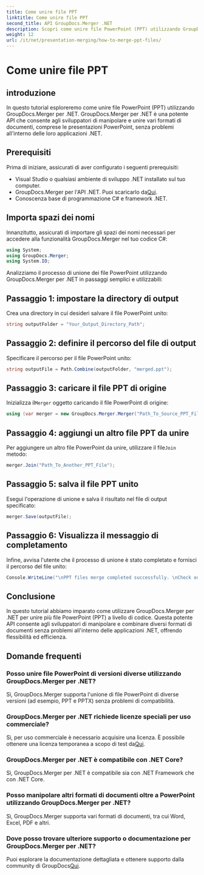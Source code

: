 ```yaml
---
title: Come unire file PPT
linktitle: Come unire file PPT
second_title: API GroupDocs.Merger .NET
description: Scopri come unire file PowerPoint (PPT) utilizzando GroupDocs.Merger per .NET senza sforzo. Migliora le tue applicazioni .NET con questa potente API.
weight: 12
url: /it/net/presentation-merging/how-to-merge-ppt-files/
---
```


# Come unire file PPT

## introduzione
In questo tutorial esploreremo come unire file PowerPoint (PPT) utilizzando GroupDocs.Merger per .NET. GroupDocs.Merger per .NET è una potente API che consente agli sviluppatori di manipolare e unire vari formati di documenti, comprese le presentazioni PowerPoint, senza problemi all'interno delle loro applicazioni .NET.
## Prerequisiti
Prima di iniziare, assicurati di aver configurato i seguenti prerequisiti:
- Visual Studio o qualsiasi ambiente di sviluppo .NET installato sul tuo computer.
-  GroupDocs.Merger per l'API .NET. Puoi scaricarlo da[Qui](https://releases.groupdocs.com/merger/net/).
- Conoscenza base di programmazione C# e framework .NET.

## Importa spazi dei nomi
Innanzitutto, assicurati di importare gli spazi dei nomi necessari per accedere alla funzionalità GroupDocs.Merger nel tuo codice C#:
```csharp
using System; 
using GroupDocs.Merger;
using System.IO;
```

Analizziamo il processo di unione dei file PowerPoint utilizzando GroupDocs.Merger per .NET in passaggi semplici e utilizzabili:
## Passaggio 1: impostare la directory di output
Crea una directory in cui desideri salvare il file PowerPoint unito:
```csharp
string outputFolder = "Your_Output_Directory_Path";
```
## Passaggio 2: definire il percorso del file di output
Specificare il percorso per il file PowerPoint unito:
```csharp
string outputFile = Path.Combine(outputFolder, "merged.ppt");
```
## Passaggio 3: caricare il file PPT di origine
 Inizializza il`Merger` oggetto caricando il file PowerPoint di origine:
```csharp
using (var merger = new GroupDocs.Merger.Merger("Path_To_Source_PPT_File"))
```
## Passaggio 4: aggiungi un altro file PPT da unire
 Per aggiungere un altro file PowerPoint da unire, utilizzare il file`Join` metodo:
```csharp
merger.Join("Path_To_Another_PPT_File");
```
## Passaggio 5: salva il file PPT unito
Esegui l'operazione di unione e salva il risultato nel file di output specificato:
```csharp
merger.Save(outputFile);
```
## Passaggio 6: Visualizza il messaggio di completamento
Infine, avvisa l'utente che il processo di unione è stato completato e fornisci il percorso del file unito:
```csharp
Console.WriteLine("\nPPT files merge completed successfully. \nCheck output in {0}", outputFolder);
```

## Conclusione
In questo tutorial abbiamo imparato come utilizzare GroupDocs.Merger per .NET per unire più file PowerPoint (PPT) a livello di codice. Questa potente API consente agli sviluppatori di manipolare e combinare diversi formati di documenti senza problemi all'interno delle applicazioni .NET, offrendo flessibilità ed efficienza.

## Domande frequenti
### Posso unire file PowerPoint di versioni diverse utilizzando GroupDocs.Merger per .NET?
Sì, GroupDocs.Merger supporta l'unione di file PowerPoint di diverse versioni (ad esempio, PPT e PPTX) senza problemi di compatibilità.
### GroupDocs.Merger per .NET richiede licenze speciali per uso commerciale?
 Sì, per uso commerciale è necessario acquisire una licenza. È possibile ottenere una licenza temporanea a scopo di test da[Qui](https://purchase.groupdocs.com/temporary-license/).
### GroupDocs.Merger per .NET è compatibile con .NET Core?
Sì, GroupDocs.Merger per .NET è compatibile sia con .NET Framework che con .NET Core.
### Posso manipolare altri formati di documenti oltre a PowerPoint utilizzando GroupDocs.Merger per .NET?
Sì, GroupDocs.Merger supporta vari formati di documenti, tra cui Word, Excel, PDF e altri.
### Dove posso trovare ulteriore supporto o documentazione per GroupDocs.Merger per .NET?
Puoi esplorare la documentazione dettagliata e ottenere supporto dalla community di GroupDocs[Qui](https://forum.groupdocs.com/c/merger/32).